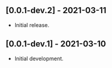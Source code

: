 ## [0.0.1-dev.2] - 2021-03-11

* Initial release.

## [0.0.1-dev.1] - 2021-03-10

* Initial development.
